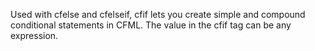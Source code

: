 Used with cfelse and cfelseif,
			cfif lets you create simple and compound conditional statements
			in CFML. The value in the cfif tag can be any expression.